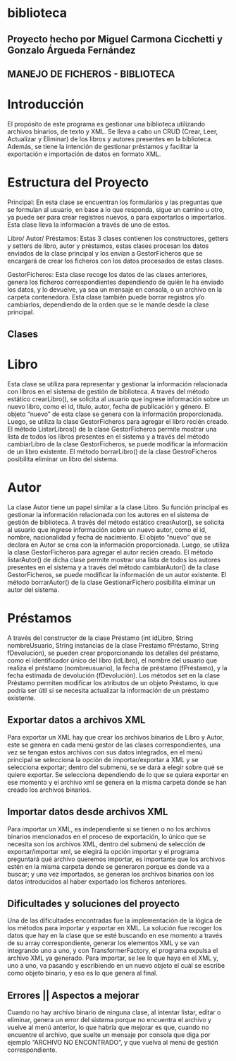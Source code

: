 # biblioteca

## Proyecto hecho por Miguel Carmona Cicchetti y Gonzalo Árgueda Fernández

## MANEJO DE FICHEROS - BIBLIOTECA

# Introducción

El propósito de este programa es gestionar una biblioteca utilizando archivos binarios, de texto y XML. Se lleva a cabo un CRUD (Crear, Leer, Actualizar y Eliminar) de los libros y autores presentes en la biblioteca. Además, se tiene la intención de gestionar préstamos y facilitar la exportación e importación de datos en formato XML.

# Estructura del Proyecto

Principal: En esta clase se encuentran los formularios y las preguntas que se formulan al usuario, en base a lo que responda, sigue un camino u otro, ya puede ser para crear registros nuevos, o para exportarlos o importarlos. Esta clase lleva la información a través de uno de estos.

Libro/ Autor/ Préstamos: Estas 3 clases contienen los constructores, getters y setters de libro, autor y préstamos, estas clases procesan los datos enviados de la clase principal y los envían a GestorFicheros que se encargará de crear los ficheros con los datos procesados de estas clases.

GestorFicheros: Esta clase recoge los datos de las clases anteriores, genera los ficheros correspondientes dependiendo de quién le ha enviado los datos, y lo devuelve, ya sea un mensaje en consola, o un archivo en la carpeta contenedora. Esta clase también puede borrar registros y/o cambiarlos, dependiendo de la orden que se le mande desde la clase principal.

## Clases

# Libro

Esta clase se utiliza para representar y gestionar la información relacionada con libros en el sistema de gestión de biblioteca. A través del método estático crearLibro(), se solicita al usuario que ingrese información sobre un nuevo libro, como el id, título, autor, fecha de publicación y género. El objeto “nuevo” de esta clase se genera con la información proporcionada. Luego, se utiliza la clase GestorFicheros para agregar el libro recién creado. El método ListarLibros() de la clase GestorFicheros permite mostrar una lista de todos los libros presentes en el sistema y a través del método cambiarLibro de la clase GestorFicheros, se puede modificar la información de un libro existente. El método borrarLibro() de la clase GestroFicheros posibilita eliminar un libro del sistema.

# Autor

La clase Autor tiene un papel similar a la clase Libro. Su función principal es gestionar la información relacionada con los autores en el sistema de gestión de biblioteca. A través del método estático crearAutor(), se solicita al usuario que ingrese información sobre un nuevo autor, como el id, nombre, nacionalidad y fecha de nacimiento. El objeto “nuevo” que se declara en Autor se crea con la información proporcionada. Luego, se utiliza la clase GestorFicheros para agregar el autor recién creado. El método listarAutor() de dicha clase permite mostrar una lista de todos los autores presentes en el sistema y a través del método cambiarAutor() de la clase GestorFicheros, se puede modificar la información de un autor existente. El método borrarAutor() de la clase GestionarFichero posibilita eliminar un autor del sistema.

# Préstamos

A través del constructor de la clase Préstamo (int idLibro, String nombreUsuario, String instancias de la clase Prestamo fPréstamo, String fDevolución), se pueden crear proporcionando los detalles del préstamo, como el identificador único del libro (idLibro), el nombre del usuario que realiza el préstamo (nombreusuario), la fecha de préstamo (fPréstamo), y la fecha estimada de devolución (fDevolución). Los métodos set en la clase Préstamo permiten modificar los atributos de un objeto Préstamo, lo que podría ser útil si se necesita actualizar la información de un préstamo existente.

## Exportar datos a archivos XML

Para exportar un XML hay que crear los archivos binarios de Libro y Autor, este se genera en cada menú gestor de las clases correspondientes, una vez se tengan estos archivos con sus datos integrados, en el menú principal se selecciona la opción de importar/exportar a XML y se selecciona exportar; dentro del submenú, se se dará a elegir sobre qué se quiere exportar. Se selecciona dependiendo de lo que se quiera exportar en ese momento y el archivo xml se genera en la misma carpeta donde se han creado los archivos binarios.

## Importar datos desde archivos XML

Para importar un XML, es independiente si se tienen o no los archivos binarios mencionados en el proceso de exportación, lo único que se necesita son los archivos XML, dentro del submenú de selección de exportar/importar xml, se elegirá la opción importar y el programa preguntará qué archivo queremos importar, es importante que los archivos estén en la misma carpeta donde se generaron porque es donde va a buscar; y una vez importados, se generan los archivos binarios con los datos introducidos al haber exportado los ficheros anteriores.

## Dificultades y soluciones del proyecto

Una de las dificultades encontradas fue la implementación de la lógica de los métodos para importar y exportar en XML. La solución fue recoger los datos que hay en la clase que se esté buscando en ese momento a través de su array correspondiente, generar los elementos XML y se van integrando uno a uno, y con TransformerFactory, el programa expulsa el archivo XML ya generado. Para importar, se lee lo que haya en el XML y, uno a uno, va pasando y escribiendo en un nuevo objeto el cuál se escribe como objeto binario, y eso es lo que genera al final.

## Errores || Aspectos a mejorar

Cuando no hay archivo binario de ninguna clase, al intentar listar, editar o eliminar, genera un error del sistema porque no encuentra el archivo y vuelve al menú anterior, lo que habría que mejorar es que, cuando no encuentre el archivo, que suelte un mensaje por consola que diga por ejemplo “ARCHIVO NO ENCONTRADO”, y que vuelva al menú de gestión correspondiente.
